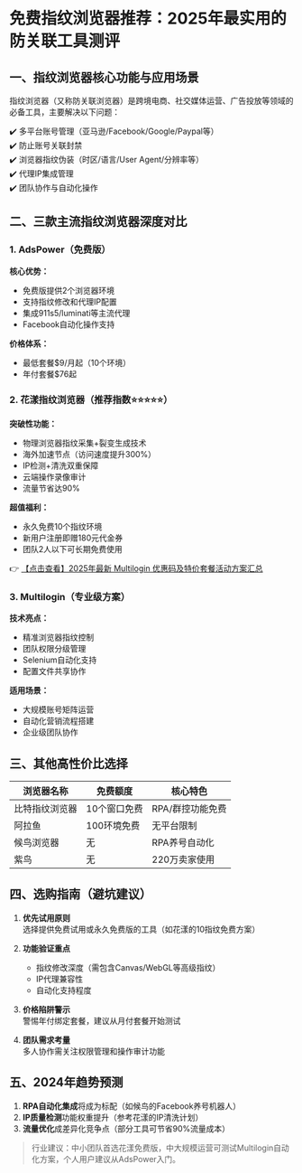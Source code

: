 # 免费指纹浏览器推荐：2025年最实用的防关联工具测评

## 一、指纹浏览器核心功能与应用场景

指纹浏览器（又称防关联浏览器）是跨境电商、社交媒体运营、广告投放等领域的必备工具，主要解决以下问题：

✔️ 多平台账号管理（亚马逊/Facebook/Google/Paypal等）  
✔️ 防止账号关联封禁  
✔️ 浏览器指纹伪装（时区/语言/User Agent/分辨率等）  
✔️ 代理IP集成管理  
✔️ 团队协作与自动化操作  

## 二、三款主流指纹浏览器深度对比

### 1. AdsPower（免费版）

**核心优势：**
- 免费版提供2个浏览器环境
- 支持指纹修改和代理IP配置
- 集成911s5/luminati等主流代理
- Facebook自动化操作支持

**价格体系：**
- 最低套餐$9/月起（10个环境）
- 年付套餐$76起

### 2. 花漾指纹浏览器（推荐指数⭐⭐⭐⭐⭐）

**突破性功能：**
- 物理浏览器指纹采集+裂变生成技术
- 海外加速节点（访问速度提升300%）
- IP检测+清洗双重保障
- 云端操作录像审计
- 流量节省达90%

**超值福利：**
- 永久免费10个指纹环境
- 新用户注册即赠180元代金券
- 团队2人以下可长期免费使用

👉 [【点击查看】2025年最新 Multilogin 优惠码及特价套餐活动方案汇总](https://bit.ly/multIlogin)

### 3. Multilogin（专业级方案）

**技术亮点：**
- 精准浏览器指纹控制
- 团队权限分级管理
- Selenium自动化支持
- 配置文件共享协作

**适用场景：**
- 大规模账号矩阵运营
- 自动化营销流程搭建
- 企业级团队协作

## 三、其他高性价比选择

| 浏览器名称       | 免费额度      | 核心特色                  |
|------------------|-------------|--------------------------|
| 比特指纹浏览器   | 10个窗口免费 | RPA/群控功能免费         |
| 阿拉鱼           | 100环境免费  | 无平台限制               |
| 候鸟浏览器       | 无           | RPA养号自动化            |
| 紫鸟             | 无           | 220万卖家使用            |

## 四、选购指南（避坑建议）

1. **优先试用原则**  
   选择提供免费试用或永久免费版的工具（如花漾的10指纹免费方案）

2. **功能验证重点**  
   - 指纹修改深度（需包含Canvas/WebGL等高级指纹）
   - IP代理兼容性
   - 自动化支持程度

3. **价格陷阱警示**  
   警惕年付绑定套餐，建议从月付套餐开始测试

4. **团队需求考量**  
   多人协作需关注权限管理和操作审计功能

## 五、2024年趋势预测

1. **RPA自动化集成**将成为标配（如候鸟的Facebook养号机器人）  
2. **IP质量检测**功能权重提升（参考花漾的IP清洗计划）  
3. **流量优化**成差异化竞争点（部分工具可节省90%流量成本）  

> 行业建议：中小团队首选花漾免费版，中大规模运营可测试Multilogin自动化方案，个人用户建议从AdsPower入门。